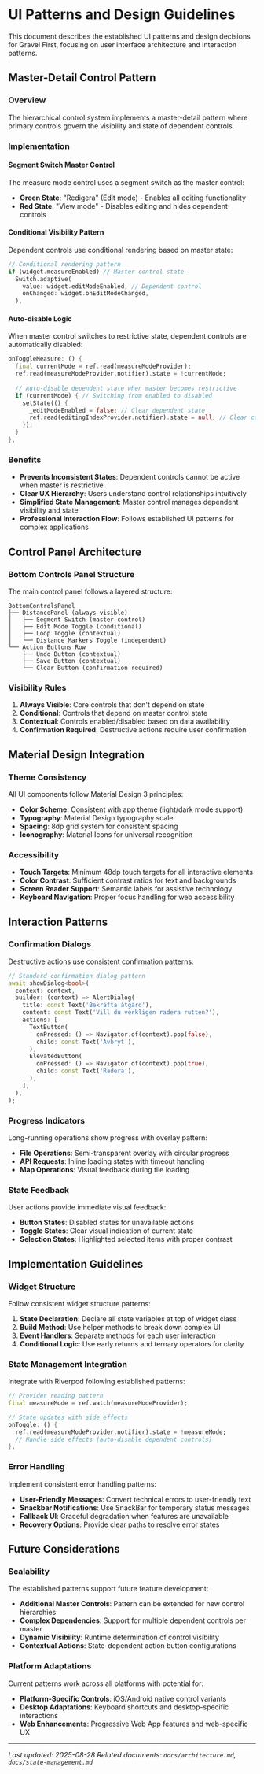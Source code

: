 # UI Patterns and Design Guidelines

This document describes the established UI patterns and design decisions for Gravel First, focusing on user interface architecture and interaction patterns.

## Master-Detail Control Pattern

### Overview

The hierarchical control system implements a master-detail pattern where primary controls govern the visibility and state of dependent controls.

### Implementation

#### Segment Switch Master Control

The measure mode control uses a segment switch as the master control:

- **Green State**: "Redigera" (Edit mode) - Enables all editing functionality
- **Red State**: "View mode" - Disables editing and hides dependent controls

#### Conditional Visibility Pattern

Dependent controls use conditional rendering based on master state:

```dart
// Conditional rendering pattern
if (widget.measureEnabled) // Master control state
  Switch.adaptive(
    value: widget.editModeEnabled, // Dependent control
    onChanged: widget.onEditModeChanged,
  ),
```

#### Auto-disable Logic

When master control switches to restrictive state, dependent controls are automatically disabled:

```dart
onToggleMeasure: () {
  final currentMode = ref.read(measureModeProvider);
  ref.read(measureModeProvider.notifier).state = !currentMode;
  
  // Auto-disable dependent state when master becomes restrictive
  if (currentMode) { // Switching from enabled to disabled
    setState(() {
      _editModeEnabled = false; // Clear dependent state
      ref.read(editingIndexProvider.notifier).state = null; // Clear context
    });
  }
},
```

### Benefits

- **Prevents Inconsistent States**: Dependent controls cannot be active when master is restrictive
- **Clear UX Hierarchy**: Users understand control relationships intuitively  
- **Simplified State Management**: Master control manages dependent visibility and state
- **Professional Interaction Flow**: Follows established UI patterns for complex applications

## Control Panel Architecture

### Bottom Controls Panel Structure

The main control panel follows a layered structure:

```text
BottomControlsPanel
├── DistancePanel (always visible)
│   ├── Segment Switch (master control)
│   ├── Edit Mode Toggle (conditional)
│   ├── Loop Toggle (contextual)
│   └── Distance Markers Toggle (independent)
└── Action Buttons Row
    ├── Undo Button (contextual)
    ├── Save Button (contextual) 
    └── Clear Button (confirmation required)
```

### Visibility Rules

1. **Always Visible**: Core controls that don't depend on state
2. **Conditional**: Controls that depend on master control state
3. **Contextual**: Controls enabled/disabled based on data availability
4. **Confirmation Required**: Destructive actions require user confirmation

## Material Design Integration

### Theme Consistency

All UI components follow Material Design 3 principles:

- **Color Scheme**: Consistent with app theme (light/dark mode support)
- **Typography**: Material Design typography scale
- **Spacing**: 8dp grid system for consistent spacing
- **Iconography**: Material Icons for universal recognition

### Accessibility

- **Touch Targets**: Minimum 48dp touch targets for all interactive elements
- **Color Contrast**: Sufficient contrast ratios for text and backgrounds
- **Screen Reader Support**: Semantic labels for assistive technology
- **Keyboard Navigation**: Proper focus handling for web accessibility

## Interaction Patterns

### Confirmation Dialogs

Destructive actions use consistent confirmation patterns:

```dart
// Standard confirmation dialog pattern
await showDialog<bool>(
  context: context,
  builder: (context) => AlertDialog(
    title: const Text('Bekräfta åtgärd'),
    content: const Text('Vill du verkligen radera rutten?'),
    actions: [
      TextButton(
        onPressed: () => Navigator.of(context).pop(false),
        child: const Text('Avbryt'),
      ),
      ElevatedButton(
        onPressed: () => Navigator.of(context).pop(true),
        child: const Text('Radera'),
      ),
    ],
  ),
);
```

### Progress Indicators

Long-running operations show progress with overlay pattern:

- **File Operations**: Semi-transparent overlay with circular progress
- **API Requests**: Inline loading states with timeout handling
- **Map Operations**: Visual feedback during tile loading

### State Feedback

User actions provide immediate visual feedback:

- **Button States**: Disabled states for unavailable actions
- **Toggle States**: Clear visual indication of current state
- **Selection States**: Highlighted selected items with proper contrast

## Implementation Guidelines

### Widget Structure

Follow consistent widget structure patterns:

1. **State Declaration**: Declare all state variables at top of widget class
2. **Build Method**: Use helper methods to break down complex UI
3. **Event Handlers**: Separate methods for each user interaction
4. **Conditional Logic**: Use early returns and ternary operators for clarity

### State Management Integration

Integrate with Riverpod following established patterns:

```dart
// Provider reading pattern
final measureMode = ref.watch(measureModeProvider);

// State updates with side effects
onToggle: () {
  ref.read(measureModeProvider.notifier).state = !measureMode;
  // Handle side effects (auto-disable dependent controls)
},
```

### Error Handling

Implement consistent error handling patterns:

- **User-Friendly Messages**: Convert technical errors to user-friendly text
- **Snackbar Notifications**: Use SnackBar for temporary status messages
- **Fallback UI**: Graceful degradation when features are unavailable
- **Recovery Options**: Provide clear paths to resolve error states

## Future Considerations

### Scalability

The established patterns support future feature development:

- **Additional Master Controls**: Pattern can be extended for new control hierarchies
- **Complex Dependencies**: Support for multiple dependent controls per master
- **Dynamic Visibility**: Runtime determination of control visibility
- **Contextual Actions**: State-dependent action button configurations

### Platform Adaptations

Current patterns work across all platforms with potential for:

- **Platform-Specific Controls**: iOS/Android native control variants
- **Desktop Adaptations**: Keyboard shortcuts and desktop-specific interactions
- **Web Enhancements**: Progressive Web App features and web-specific UX

---

*Last updated: 2025-08-28*
*Related documents: `docs/architecture.md`, `docs/state-management.md`*
